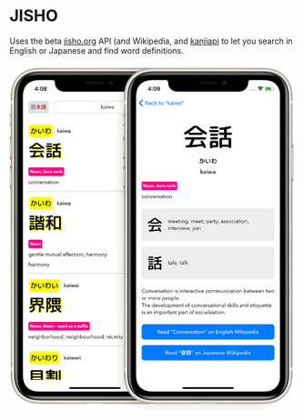 # JISHO

Uses the beta [jisho.org](https://www.jisho.org/) API (and Wikipedia, and [kanjiapi](https://kanjiapi.dev/) to let you search in English or Japanese and find word definitions.

![screenshots](https://github.com/alexmcmillan1/JISHO/blob/master/jisho-light-together-crop.png)